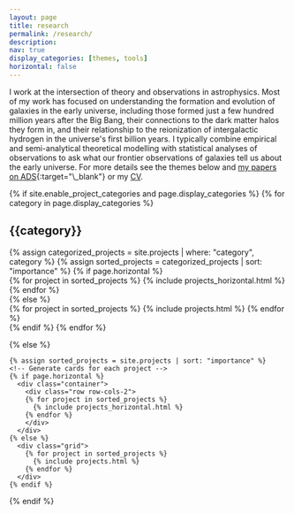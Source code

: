 ```yaml
---
layout: page
title: research
permalink: /research/
description:
nav: true
display_categories: [themes, tools]
horizontal: false
---
```


I work at the intersection of theory and observations in astrophysics. Most of my work has focused on understanding the formation and evolution of galaxies in the early universe, including those formed just a few hundred million years after the Big Bang, their connections to the dark matter halos they form in, and their relationship to the reionization of intergalactic hydrogen in the universe's first billion years. I typically combine empirical and semi-analytical theoretical modelling with statistical analyses of observations to ask what our frontier observations of galaxies tell us about the early universe. For more details see the themes below and [my papers on ADS](https://ui.adsabs.harvard.edu/search/filter_author_facet_hier_fq_author=NOT&filter_author_facet_hier_fq_author=*%3A*&filter_author_facet_hier_fq_author=author_facet_hier%3A%221%2FMason%2C%20C%2FMason%2C%20Christopher%20E%22&fq=%7B!type%3Daqp%20v%3D%24fq_database%7D&fq=%7B!type%3Daqp%20v%3D%24fq_bibstem_facet%7D&fq=%7B!type%3Daqp%20v%3D%24fq_author%7D&fq_author=(*%3A*%20NOT%20author_facet_hier%3A%221%2FMason%2C%20C%2FMason%2C%20Christopher%20E%22)&fq_bibstem_facet=(((((*%3A*%20NOT%20bibstem_facet%3A%22E%26PSL%22%20NOT%20bibstem_facet%3A%22LPICo%22%20NOT%20bibstem_facet%3A%22ESASP%22)%20NOT%20bibstem_facet%3A%22cosp%22%20NOT%20bibstem_facet%3A%22LPI%22)%20NOT%20bibstem_facet%3A%22JDSO%22)%20NOT%20bibstem_facet%3A%22NewSp%22)%20NOT%20bibstem_facet%3A%22IJAsB%22%20NOT%20bibstem_facet%3A%22IMAFu%22)&fq_database=((database%3A%22astronomy%22)%20NOT%20database%3A%22earthscience%22)&p_=0&q=author%3A%22mason%2C%20c%22%20year%3A2011-2099&sort=date%20desc%2C%20bibcode%20desc){:target="\_blank"} or my [CV](/assets/pdf/CV-CharlotteMason.pdf).

<div class="projects">
  {% if site.enable_project_categories and page.display_categories %}
  <!-- Display categorized projects -->
    {% for category in page.display_categories %}
      <h2 class="category">{{category}}</h2>
      {% assign categorized_projects = site.projects | where: "category", category %}
      {% assign sorted_projects = categorized_projects | sort: "importance" %}
      <!-- Generate cards for each project -->
      {% if page.horizontal %}
        <div class="container">
          <div class="row row-cols-2">
          {% for project in sorted_projects %}
            {% include projects_horizontal.html %}
          {% endfor %}
          </div>
        </div>
      {% else %}
        <div class="grid">
          {% for project in sorted_projects %}
            {% include projects.html %}
          {% endfor %}
        </div>
      {% endif %}
    {% endfor %}

  {% else %}
  <!-- Display projects without categories -->
    {% assign sorted_projects = site.projects | sort: "importance" %}
    <!-- Generate cards for each project -->
    {% if page.horizontal %}
      <div class="container">
        <div class="row row-cols-2">
        {% for project in sorted_projects %}
          {% include projects_horizontal.html %}
        {% endfor %}
        </div>
      </div>
    {% else %}
      <div class="grid">
        {% for project in sorted_projects %}
          {% include projects.html %}
        {% endfor %}
      </div>
    {% endif %}

  {% endif %}

</div>
